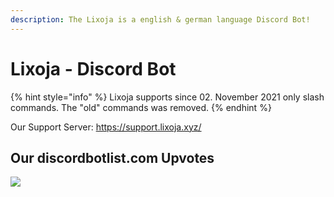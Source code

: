 ```yaml
---
description: The Lixoja is a english & german language Discord Bot!
---
```


# Lixoja - Discord Bot

{% hint style="info" %}
Lixoja supports since 02. November 2021 only slash commands. The "old" commands was removed.
{% endhint %}

Our Support Server: https://support.lixoja.xyz/

## Our discordbotlist.com Upvotes

[![](https://discordbotlist.com/api/v1/bots/866047167760039938/widget)](https://discordbotlist.com/bots/866047167760039938)
